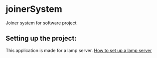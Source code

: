 # joinerSystem
Joiner system for software project

## Setting up the project:
This application is made for a lamp server. [How to set up a lamp server](https://howtoubuntu.org/how-to-install-lamp-on-ubuntu)

